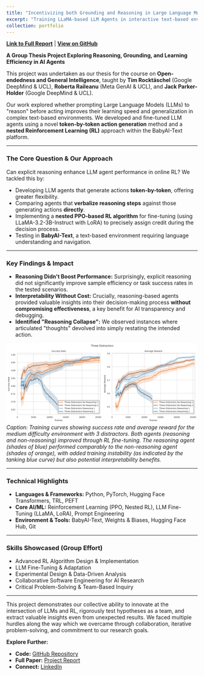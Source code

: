 ```yaml
---
title: "Incentivizing both Grounding and Reasoning in Large Language Models with Online Reinforcement Learning"
excerpt: "Training LLaMA-based LLM Agents in interactive text-based environments src='/images/rl-llm-image.png'>"
collection: portfolio
---
```


**[Link to Full Report](https://github.com/pavanpreet-gandhi/rl-llm/blob/main/report/acl-ijcnlp2021-templates/acl2021.pdf)** | **[View on GitHub](https://github.com/pavanpreet-gandhi/rl-llm)**

**A Group Thesis Project Exploring Reasoning, Grounding, and Learning Efficiency in AI Agents**

This project was undertaken as our thesis for the course on **Open-endedness and General Intelligence**, taught by **Tim Rocktäschel** (Google DeepMind & UCL), **Roberta Raileanu** (Meta GenAI & UCL), and **Jack Parker-Holder** (Google DeepMind & UCL).

Our work explored whether prompting Large Language Models (LLMs) to "reason" before acting improves their learning speed and generalization in complex text-based environments. We developed and fine-tuned LLM agents using a novel **token-by-token action generation** method and a **nested Reinforcement Learning (RL)** approach within the BabyAI-Text platform.

---

### The Core Question & Our Approach

Can explicit reasoning enhance LLM agent performance in online RL? We tackled this by:

* Developing LLM agents that generate actions **token-by-token**, offering greater flexibility.
* Comparing agents that **verbalize reasoning steps** against those generating actions **directly**.
* Implementing a **nested PPO-based RL algorithm** for fine-tuning (using LLaMA-3.2-3B-Instruct with LoRA) to precisely assign credit during the decision process.
* Testing in **BabyAI-Text**, a text-based environment requiring language understanding and navigation.

---

### Key Findings & Impact

* **Reasoning Didn't Boost Performance:** Surprisingly, explicit reasoning did not significantly improve sample efficiency or task success rates in the tested scenarios.
* **Interpretability Without Cost:** Crucially, reasoning-based agents provided valuable insights into their decision-making process **without compromising effectiveness**, a key benefit for AI transparency and debugging.
* **Identified "Reasoning Collapse":** We observed instances where articulated "thoughts" devolved into simply restating the intended action.

![Training curves for 3-distractor environment](/images/rl-llm-image.png)
*Caption: Training curves showing success rate and average reward for the medium difficulty environment with 3 distractors. Both agents (reasoning and non-reasoning) improved through RL fine-tuning. The reasoning agent (shades of blue) performed comparably to the non-reasoning agent (shades of orange), with added training instability (as indicated by the tanking blue curve) but also potential interpretability benefits.*

---

### Technical Highlights

* **Languages & Frameworks:** Python, PyTorch, Hugging Face Transformers, TRL, PEFT
* **Core AI/ML:** Reinforcement Learning (PPO, Nested RL), LLM Fine-Tuning (LLaMA, LoRA), Prompt Engineering
* **Environment & Tools:** BabyAI-Text, Weights & Biases, Hugging Face Hub, Git

---

### Skills Showcased (Group Effort)

* Advanced RL Algorithm Design & Implementation
* LLM Fine-Tuning & Adaptation
* Experimental Design & Data-Driven Analysis
* Collaborative Software Engineering for AI Research
* Critical Problem-Solving & Team-Based Inquiry

---

This project demonstrates our collective ability to innovate at the intersection of LLMs and RL, rigorously test hypotheses as a team, and extract valuable insights even from unexpected results. We faced multiple hurdles along the way which we overcame through collaboration, iterative problem-solving, and commitment to our research goals.

**Explore Further:**

* **Code:** [GitHub Repository](https://github.com/pavanpreet-gandhi/rl-llm)
* **Full Paper:** [Project Report](https://github.com/pavanpreet-gandhi/rl-llm/blob/main/report/acl-ijcnlp2021-templates/acl2021.pdf)
* **Connect:** [LinkedIn](https://www.linkedin.com/in/pavanpreet-gandhi/)